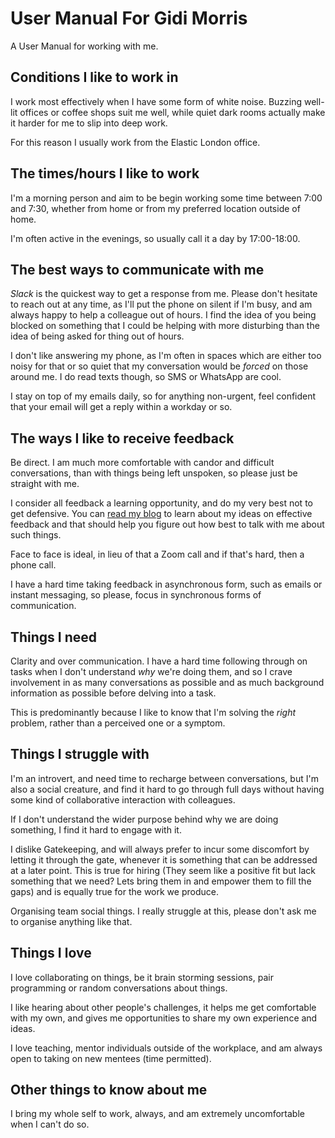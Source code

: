 # User Manual For Gidi Morris

A User Manual for working with me.

## Conditions I like to work in

I work most effectively when I have some form of white noise.
Buzzing well-lit offices or coffee shops suit me well, while quiet dark rooms actually make it harder for me to slip into deep work.

For this reason I usually work from the Elastic London office.

## The times/hours I like to work

I'm a morning person and aim to be begin working some time between 7:00 and 7:30, whether from home or from my preferred location outside of home.

I'm often active in the evenings, so usually call it a day by 17:00-18:00.

## The best ways to communicate with me

_Slack_ is the quickest way to get a response from me.
Please don't hesitate to reach out at any time, as I'll put the phone on silent if I'm busy, and am always happy to help a colleague out of hours. I find the idea of you being blocked on something that I could be helping with more disturbing than the idea of being asked for thing out of hours.

I don't like answering my phone, as I'm often in spaces which are either too noisy for that or so quiet that my conversation would be _forced_ on those around me.
I do read texts though, so SMS or WhatsApp are cool.

I stay on top of my emails daily, so for anything non-urgent, feel confident that your email will get a reply within a workday or so.

## The ways I like to receive feedback

Be direct.
I am much more comfortable with candor and difficult conversations, than with things being left unspoken, so please just be straight with me.

I consider all feedback a learning opportunity, and do my very best not to get defensive.
You can [read my blog](https://gidi.io/2018/08/04/feedback-and-cake.html) to learn about my ideas on effective feedback and that should help you figure out how best to talk with me about such things.

Face to face is ideal, in lieu of that a Zoom call and if that's hard, then a phone call.

I have a hard time taking feedback in asynchronous form, such as emails or instant messaging, so please, focus in synchronous forms of communication.

## Things I need

Clarity and over communication.
I have a hard time following through on tasks when I don't understand _why_ we're doing them, and so I crave involvement in as many conversations as possible and as much background information as possible before delving into a task.

This is predominantly because I like to know that I'm solving the _right_ problem, rather than a perceived one or a symptom.

## Things I struggle with

I'm an introvert, and need time to recharge between conversations, but I'm also a social creature, and find it hard to go through full days without having some kind of collaborative interaction with colleagues.

If I don't understand the wider purpose behind why we are doing something, I find it hard to engage with it.

I dislike Gatekeeping, and will always prefer to incur some discomfort by letting it through the gate, whenever it is something that can be addressed at a later point. This is true for hiring (They seem like a positive fit but lack something that we need? Lets bring them in and empower them to fill the gaps) and is equally true for the work we produce.

Organising team social things. I really struggle at this, please don't ask me to organise anything like that.

## Things I love

I love collaborating on things, be it brain storming sessions, pair programming or random conversations about things.

I like hearing about other people's challenges, it helps me get comfortable with my own, and gives me opportunities to share my own experience and ideas.

I love teaching, mentor individuals outside of the workplace, and am always open to taking on new mentees (time permitted).

## Other things to know about me

I bring my whole self to work, always, and am extremely uncomfortable when I can't do so.

